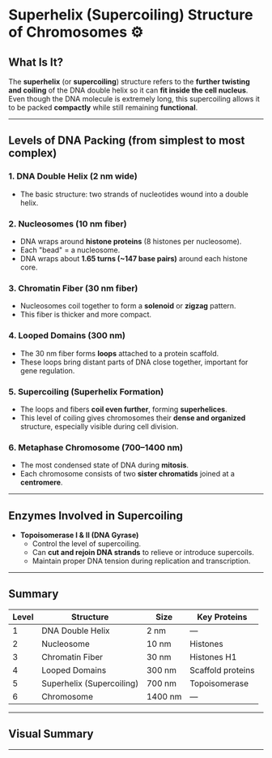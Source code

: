# Superhelix (Supercoiling) Structure of Chromosomes  ⚙️

## What Is It?  
The **superhelix** (or **supercoiling**) structure refers to the **further twisting and coiling** of the DNA double helix so it can **fit inside the cell nucleus**.  
Even though the DNA molecule is extremely long, this supercoiling allows it to be packed **compactly** while still remaining **functional**.

---

## Levels of DNA Packing (from simplest to most complex)

### 1. **DNA Double Helix (2 nm wide)**  
- The basic structure: two strands of nucleotides wound into a double helix.


### 2. **Nucleosomes (10 nm fiber)**  
- DNA wraps around **histone proteins** (8 histones per nucleosome).  
- Each "bead" = a nucleosome.  
- DNA wraps about **1.65 turns (~147 base pairs)** around each histone core.

### 3. **Chromatin Fiber (30 nm fiber)**  
- Nucleosomes coil together to form a **solenoid** or **zigzag** pattern.  
- This fiber is thicker and more compact.

### 4. **Looped Domains (300 nm)**  
- The 30 nm fiber forms **loops** attached to a protein scaffold.  
- These loops bring distant parts of DNA close together, important for gene regulation.

### 5. **Supercoiling (Superhelix Formation)**  
- The loops and fibers **coil even further**, forming **superhelices**.  
- This level of coiling gives chromosomes their **dense and organized** structure, especially visible during cell division.

### 6. **Metaphase Chromosome (700–1400 nm)**  
- The most condensed state of DNA during **mitosis**.  
- Each chromosome consists of two **sister chromatids** joined at a **centromere**.

---

## Enzymes Involved in Supercoiling  

- **Topoisomerase I & II (DNA Gyrase)**  
  - Control the level of supercoiling.  
  - Can **cut and rejoin DNA strands** to relieve or introduce supercoils.  
  - Maintain proper DNA tension during replication and transcription.

---

## Summary  

| Level | Structure | Size | Key Proteins |
|--------|------------|------|--------------|
| 1 | DNA Double Helix | 2 nm | — |
| 2 | Nucleosome | 10 nm | Histones |
| 3 | Chromatin Fiber | 30 nm | Histones H1 |
| 4 | Looped Domains | 300 nm | Scaffold proteins |
| 5 | Superhelix (Supercoiling) | 700 nm | Topoisomerase |
| 6 | Chromosome | 1400 nm | — |

---

## Visual Summary

---
